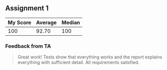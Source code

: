 ## Assignment 1

| My Score | Average | Median |
| -------- | ------- | ------ |
| 100      | 92.70   | 100    |

### Feedback from TA

> Great work! Tests show that everything works and the report explains everything with sufficient detail. All requirements satisfied.
